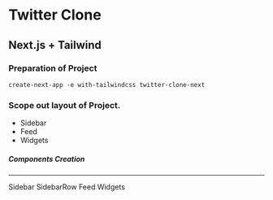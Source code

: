 # Twitter Clone

## Next.js + Tailwind

### Preparation of Project

`create-next-app -e with-tailwindcss twitter-clone-next`

### Scope out layout of Project.

- Sidebar
- Feed
- Widgets

##### Components Creation

---

Sidebar
SidebarRow
Feed
Widgets
